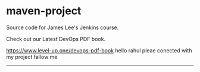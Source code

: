 # maven-project
Source code for James Lee's Jenkins course.

Check out our Latest DevOps PDF book.

https://www.level-up.one/devops-pdf-book
hello rahul
pleae conected with my project 
fallow me 
***


